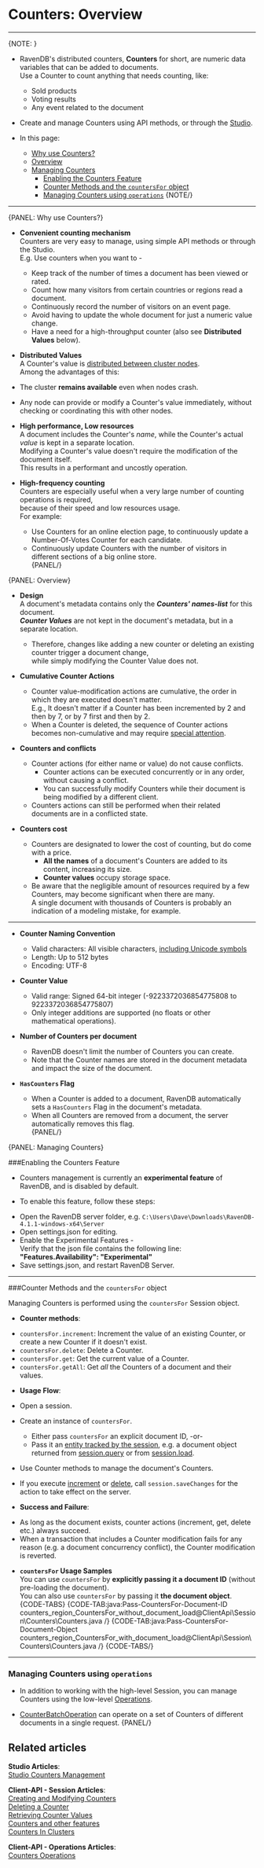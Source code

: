 # Counters: Overview
---

{NOTE: }

* RavenDB's distributed counters, **Counters** for short, are numeric data variables that can be added to documents.  
  Use a Counter to count anything that needs counting, like:
   * Sold products  
   * Voting results  
   * Any event related to the document  

* Create and manage Counters using API methods, or through the [Studio](../../../studio/database/documents/document-view/additional-features/counters).  

* In this page:  
  * [Why use Counters?](../../../client-api/session/counters/overview#why-use-counters?)  
  * [Overview](../../../client-api/session/counters/overview#overview)  
  * [Managing Counters](../../../client-api/session/counters/overview#managing-counters)  
      * [Enabling the Counters Feature](../../../client-api/session/counters/overview#enabling-the-counters-feature)  
      * [Counter Methods and the `countersFor` object](../../../client-api/session/counters/overview#counter-methods-and-the--object)  
      * [Managing Counters using `operations`](../../../client-api/session/counters/overview#managing-counters-using-)
{NOTE/}

---

{PANEL: Why use Counters?}

* **Convenient counting mechanism**  
Counters are very easy to manage, using simple API methods or through the Studio.  
E.g. Use counters when you want to -  
  - Keep track of the number of times a document has been viewed or rated.  
  - Count how many visitors from certain countries or regions read a document.  
  - Continuously record the number of visitors on an event page.  
  - Avoid having to update the whole document for just a numeric value change.  
  - Have a need for a high-throughput counter (also see **Distributed Values** below).  

* **Distributed Values**  
A Counter's value is [distributed between cluster nodes](../../../client-api/session/counters/counters-in-clusters).  
Among the advantages of this:  

 * The cluster **remains available** even when nodes crash.  
 * Any node can provide or modify a Counter's value immediately, without checking or coordinating this with other nodes.  

* **High performance, Low resources**  
A document includes the Counter's _name_, while the Counter's actual _value_ is kept in a separate location.  
Modifying a Counter's value doesn't require the modification of the document itself.  
This results in a performant and uncostly operation.

* **High-frequency counting**  
Counters are especially useful when a very large number of counting operations is required,  
because of their speed and low resources usage.  
For example:  
  - Use Counters for an online election page, to continuously update a Number-Of-Votes Counter for each candidate.  
  - Continuously update Counters with the number of visitors in different sections of a big online store.  
{PANEL/}

{PANEL: Overview}

* **Design**  
  A document's metadata contains only the ***Counters' names-list*** for this document.  
  ***Counter Values*** are not kept in the document's metadata, but in a separate location.  
  * Therefore, changes like adding a new counter or deleting an existing counter trigger a document change,  
    while simply modifying the Counter Value does not.  

* **Cumulative Counter Actions**  
   - Counter value-modification actions are cumulative, the order in which they are executed doesn't matter.  
     E.g., It doesn't matter if a Counter has been incremented by 2 and then by 7, or by 7 first and then by 2.  
   - When a Counter is deleted, the sequence of Counter actions becomes non-cumulative and may require [special attention](../../../client-api/session/counters/counters-in-clusters#concurrent-delete-and-increment).  

* **Counters and conflicts**  
  * Counter actions (for either name or value) do not cause conflicts.  
      - Counter actions can be executed concurrently or in any order, without causing a conflict.  
      - You can successfully modify Counters while their document is being modified by a different client.  
  * Counters actions can still be performed when their related documents are in a conflicted state.  

* **Counters cost**  
  * Counters are designated to lower the cost of counting, but do come with a price.  
     * **All the names** of a document's Counters are added to its content, increasing its size.  
     * **Counter values** occupy storage space.  
  * Be aware that the negligible amount of resources required by a few Counters, 
    may become significant when there are many.  
    A single document with thousands of Counters is probably an indication of a modeling mistake, 
    for example.

---

* **Counter Naming Convention**  
    * Valid characters: All visible characters, [including Unicode symbols](../../../studio/database/documents/document-view/additional-features/counters#section)  
    * Length: Up to 512 bytes  
    * Encoding: UTF-8  

* **Counter Value**  
    * Valid range: Signed 64-bit integer (-9223372036854775808 to 9223372036854775807)  
    * Only integer additions are supported (no floats or other mathematical operations).

* **Number of Counters per document**  
    * RavenDB doesn't limit the number of Counters you can create.  
    * Note that the Counter names are stored in the document metadata and impact the size of the document.  

* **`HasCounters` Flag**  
    * When a Counter is added to a document, RavenDB automatically sets a `HasCounters` Flag in the document's metadata.  
    * When all Counters are removed from a document, the server automatically removes this flag.  
{PANEL/}

{PANEL: Managing Counters}

###Enabling the Counters Feature

* Counters management is currently an **experimental feature** of RavenDB, and is disabled by default.  

*  To enable this feature, follow these steps:  
  - Open the RavenDB server folder, e.g. `C:\Users\Dave\Downloads\RavenDB-4.1.1-windows-x64\Server`  
  - Open settings.json for editing.  
  - Enable the Experimental Features -  
    Verify that the json file contains the following line: **"Features.Availability": "Experimental"**  
  - Save settings.json, and restart RavenDB Server.  

---

###Counter Methods and the `countersFor` object

Managing Counters is performed using the `countersFor` Session object.  

*  **Counter methods**:  
  - `countersFor.increment`: Increment the value of an existing Counter, or create a new Counter if it doesn't exist.  
  - `countersFor.delete`: Delete a Counter.  
  - `countersFor.get`: Get the current value of a Counter.  
  - `countersFor.getAll`: Get _all_ the Counters of a document and their values.  

*  **Usage Flow**:  
  * Open a session.  
  * Create an instance of `countersFor`.  
      * Either pass `countersFor` an explicit document ID, -or-  
      * Pass it an [entity tracked by the session](../../../client-api/session/loading-entities), e.g. a document object returned from [session.query](../../../client-api/session/querying/how-to-query) or from [session.load](../../../client-api/session/loading-entities#load).  
  * Use Counter methods to manage the document's Counters.  
  * If you execute [increment](../../../client-api/session/counters/create-or-modify) or [delete](../../../client-api/session/counters/delete), call `session.saveChanges` for the action to take effect on the server.  

*  **Success and Failure**:  
  - As long as the document exists, counter actions (increment, get, delete etc.) always succeed.
  - When a transaction that includes a Counter modification fails for any reason (e.g. a document concurrency conflict), 
    the Counter modification is reverted.

* **`countersFor` Usage Samples**  
  You can use `countersFor` by **explicitly passing it a document ID** (without pre-loading the document).  
  You can also use `countersFor` by passing it **the document object**.  
  {CODE-TABS}
  {CODE-TAB:java:Pass-CountersFor-Document-ID counters_region_CountersFor_without_document_load@ClientApi\Session\Counters\Counters.java /}
  {CODE-TAB:java:Pass-CountersFor-Document-Object counters_region_CountersFor_with_document_load@ClientApi\Session\Counters\Counters.java /}
  {CODE-TABS/}

---

### Managing Counters using `operations`

* In addition to working with the high-level Session, you can manage Counters using the low-level [Operations](../../../client-api/operations/what-are-operations).  

* [CounterBatchOperation](../../../client-api/operations/counters/counter-batch) 
can operate on a set of Counters of different documents in a single request.
{PANEL/}

## Related articles
**Studio Articles**:  
[Studio Counters Management](../../../studio/database/documents/document-view/additional-features/counters#counters)  

**Client-API - Session Articles**:  
[Creating and Modifying Counters](../../../client-api/session/counters/create-or-modify)  
[Deleting a Counter](../../../client-api/session/counters/delete)  
[Retrieving Counter Values](../../../client-api/session/counters/retrieve-counter-values)  
[Counters and other features](../../../client-api/session/counters/counters-and-other-features)  
[Counters In Clusters](../../../client-api/session/counters/counters-in-clusters)  

**Client-API - Operations Articles**:  
[Counters Operations](../../../client-api/operations/counters/get-counters#operations--counters--how-to-get-counters)  
